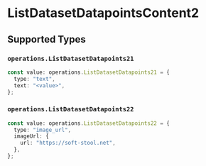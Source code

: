 # ListDatasetDatapointsContent2


## Supported Types

### `operations.ListDatasetDatapoints21`

```typescript
const value: operations.ListDatasetDatapoints21 = {
  type: "text",
  text: "<value>",
};
```

### `operations.ListDatasetDatapoints22`

```typescript
const value: operations.ListDatasetDatapoints22 = {
  type: "image_url",
  imageUrl: {
    url: "https://soft-stool.net",
  },
};
```

